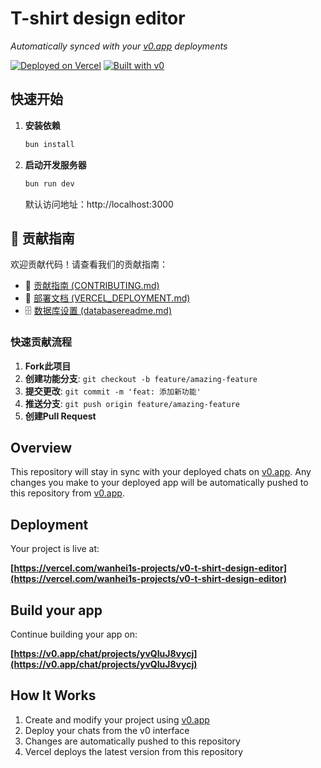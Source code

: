 # T-shirt design editor

*Automatically synced with your [v0.app](https://v0.app) deployments*

[![Deployed on Vercel](https://img.shields.io/badge/Deployed%20on-Vercel-black?style=for-the-badge&logo=vercel)](https://vercel.com/wanhei1s-projects/v0-t-shirt-design-editor)
[![Built with v0](https://img.shields.io/badge/Built%20with-v0.app-black?style=for-the-badge)](https://v0.app/chat/projects/yvQIuJ8vycj)

## 快速开始

1. **安装依赖**

   ```bash
   bun install
   ```

2. **启动开发服务器**

   ```bash
   bun run dev
   ```

   默认访问地址：http://localhost:3000

## 🤝 贡献指南

欢迎贡献代码！请查看我们的贡献指南：

- 📖 [贡献指南 (CONTRIBUTING.md)](./CONTRIBUTING.md)
- 🚀 [部署文档 (VERCEL_DEPLOYMENT.md)](./VERCEL_DEPLOYMENT.md)
- 🗄️ [数据库设置 (databasereadme.md)](./databasereadme.md)

### 快速贡献流程

1. **Fork此项目**
2. **创建功能分支**: `git checkout -b feature/amazing-feature`
3. **提交更改**: `git commit -m 'feat: 添加新功能'`
4. **推送分支**: `git push origin feature/amazing-feature`
5. **创建Pull Request**

## Overview

This repository will stay in sync with your deployed chats on [v0.app](https://v0.app).
Any changes you make to your deployed app will be automatically pushed to this repository from [v0.app](https://v0.app).

## Deployment

Your project is live at:

**[https://vercel.com/wanhei1s-projects/v0-t-shirt-design-editor](https://vercel.com/wanhei1s-projects/v0-t-shirt-design-editor)**

## Build your app

Continue building your app on:

**[https://v0.app/chat/projects/yvQIuJ8vycj](https://v0.app/chat/projects/yvQIuJ8vycj)**

## How It Works

1. Create and modify your project using [v0.app](https://v0.app)
2. Deploy your chats from the v0 interface
3. Changes are automatically pushed to this repository
4. Vercel deploys the latest version from this repository